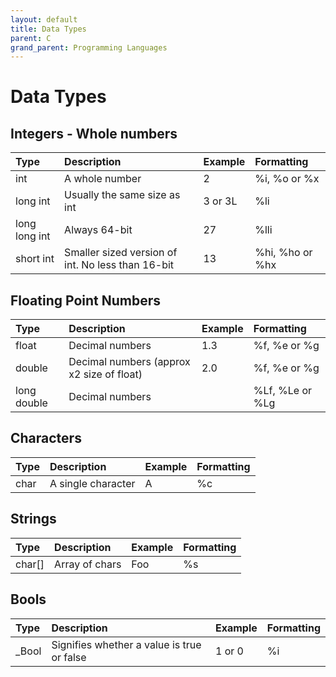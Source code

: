 ```yaml
---
layout: default
title: Data Types
parent: C
grand_parent: Programming Languages
---
```


# Data Types

## Integers - Whole numbers

| Type          | Description                                   | Example   | Formatting        |
|:--------------|:----------------------------------------------|:----------|:------------------|
| int           | A whole number                                | 2         | %i, %o or %x      |
| long int      | Usually the same size as int                  | 3 or 3L   | %li               |
| long long int | Always 64-bit                                 | 27        | %lli              |
| short int     | Smaller sized version of int. No less than 16-bit | 13    | %hi, %ho or %hx   |

## Floating Point Numbers

| Type          | Description                                   | Example   | Formatting        |
|:--------------|:----------------------------------------------|:----------|:------------------|
| float         | Decimal numbers                               | 1.3       | %f, %e or %g      |
| double        | Decimal numbers (approx x2 size of float)     | 2.0       | %f, %e or %g      |
| long double   | Decimal numbers                               |           | %Lf, %Le or %Lg   |

## Characters

| Type          | Description                                   | Example   | Formatting        |
|:--------------|:----------------------------------------------|:----------|:------------------|
| char          | A single character                            | A         | %c                |

## Strings

| Type          | Description                                   | Example   | Formatting        |
|:--------------|:----------------------------------------------|:----------|:------------------|
| char[]        | Array of chars                                | Foo       | %s                |

## Bools

| Type          | Description                                   | Example   | Formatting        |
|:--------------|:----------------------------------------------|:----------|:------------------|
| \_Bool        | Signifies whether a value is true or false    | 1 or 0    | %i                |


